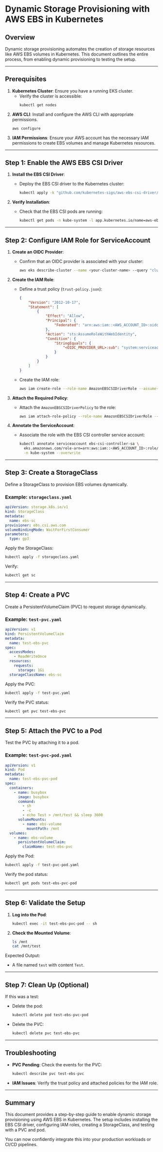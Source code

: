# Dynamic Storage Provisioning with AWS EBS in Kubernetes

## Overview
Dynamic storage provisioning automates the creation of storage resources like AWS EBS volumes in Kubernetes. This document outlines the entire process, from enabling dynamic provisioning to testing the setup.

---

## Prerequisites
1. **Kubernetes Cluster**: Ensure you have a running EKS cluster.
   - Verify the cluster is accessible:
     ```bash
     kubectl get nodes
     ```
2. **AWS CLI**: Install and configure the AWS CLI with appropriate permissions.
   ```bash
   aws configure
   ```
3. **IAM Permissions**: Ensure your AWS account has the necessary IAM permissions to create EBS volumes and manage Kubernetes resources.

---

## Step 1: Enable the AWS EBS CSI Driver
1. **Install the EBS CSI Driver**:
   - Deploy the EBS CSI driver to the Kubernetes cluster:
     ```bash
     kubectl apply -k "github.com/kubernetes-sigs/aws-ebs-csi-driver/deploy/kubernetes/overlays/stable/ecr/?ref=release-1.38"
     ```

2. **Verify Installation**:
   - Check that the EBS CSI pods are running:
     ```bash
     kubectl get pods -n kube-system -l app.kubernetes.io/name=aws-ebs-csi-driver
     ```

---

## Step 2: Configure IAM Role for ServiceAccount
1. **Create an OIDC Provider**:
   - Confirm that an OIDC provider is associated with your cluster:
     ```bash
     aws eks describe-cluster --name <your-cluster-name> --query "cluster.identity.oidc.issuer"
     ```

2. **Create the IAM Role**:
   - Define a trust policy (`trust-policy.json`):
     ```json
     {
         "Version": "2012-10-17",
         "Statement": [
             {
                 "Effect": "Allow",
                 "Principal": {
                     "Federated": "arn:aws:iam::<AWS_ACCOUNT_ID>:oidc-provider/<OIDC_PROVIDER_URL>"
                 },
                 "Action": "sts:AssumeRoleWithWebIdentity",
                 "Condition": {
                     "StringEquals": {
                         "<OIDC_PROVIDER_URL>:sub": "system:serviceaccount:kube-system:ebs-csi-controller-sa"
                     }
                 }
             }
         ]
     }
     ```
   - Create the IAM role:
     ```bash
     aws iam create-role --role-name AmazonEBSCSIDriverRole --assume-role-policy-document file://trust-policy.json
     ```

3. **Attach the Required Policy**:
   - Attach the `AmazonEBSCSIDriverPolicy` to the role:
     ```bash
     aws iam attach-role-policy --role-name AmazonEBSCSIDriverRole --policy-arn arn:aws:iam::aws:policy/service-role/AmazonEBSCSIDriverPolicy
     ```

4. **Annotate the ServiceAccount**:
   - Associate the role with the EBS CSI controller service account:
     ```bash
     kubectl annotate serviceaccount ebs-csi-controller-sa \
       eks.amazonaws.com/role-arn=arn:aws:iam::<AWS_ACCOUNT_ID>:role/AmazonEBSCSIDriverRole \
       -n kube-system --overwrite
     ```

---

## Step 3: Create a StorageClass
Define a StorageClass to provision EBS volumes dynamically.

### Example: `storageclass.yaml`
```yaml
apiVersion: storage.k8s.io/v1
kind: StorageClass
metadata:
  name: ebs-sc
provisioner: ebs.csi.aws.com
volumeBindingMode: WaitForFirstConsumer
parameters:
  type: gp3
```

Apply the StorageClass:
```bash
kubectl apply -f storageclass.yaml
```

Verify:
```bash
kubectl get sc
```

---

## Step 4: Create a PVC
Create a PersistentVolumeClaim (PVC) to request storage dynamically.

### Example: `test-pvc.yaml`
```yaml
apiVersion: v1
kind: PersistentVolumeClaim
metadata:
  name: test-ebs-pvc
spec:
  accessModes:
    - ReadWriteOnce
  resources:
    requests:
      storage: 1Gi
  storageClassName: ebs-sc
```

Apply the PVC:
```bash
kubectl apply -f test-pvc.yaml
```

Verify the PVC status:
```bash
kubectl get pvc test-ebs-pvc
```

---

## Step 5: Attach the PVC to a Pod
Test the PVC by attaching it to a pod.

### Example: `test-pvc-pod.yaml`
```yaml
apiVersion: v1
kind: Pod
metadata:
  name: test-ebs-pvc-pod
spec:
  containers:
    - name: busybox
      image: busybox
      command:
        - sh
        - -c
        - echo Test > /mnt/test && sleep 3600
      volumeMounts:
        - name: ebs-volume
          mountPath: /mnt
  volumes:
    - name: ebs-volume
      persistentVolumeClaim:
        claimName: test-ebs-pvc
```

Apply the Pod:
```bash
kubectl apply -f test-pvc-pod.yaml
```

Verify the pod status:
```bash
kubectl get pods test-ebs-pvc-pod
```

---

## Step 6: Validate the Setup
1. **Log into the Pod**:
   ```bash
   kubectl exec -it test-ebs-pvc-pod -- sh
   ```
2. **Check the Mounted Volume**:
   ```bash
   ls /mnt
   cat /mnt/test
   ```

Expected Output:
- A file named `test` with content `Test`.

---

## Step 7: Clean Up (Optional)
If this was a test:
- Delete the pod:
  ```bash
  kubectl delete pod test-ebs-pvc-pod
  ```
- Delete the PVC:
  ```bash
  kubectl delete pvc test-ebs-pvc
  ```

---

## Troubleshooting
- **PVC Pending**: Check the events for the PVC:
  ```bash
  kubectl describe pvc test-ebs-pvc
  ```
- **IAM Issues**: Verify the trust policy and attached policies for the IAM role.

---

## Summary
This document provides a step-by-step guide to enable dynamic storage provisioning using AWS EBS in Kubernetes. The setup includes installing the EBS CSI driver, configuring IAM roles, creating a StorageClass, and testing with a PVC and pod.

You can now confidently integrate this into your production workloads or CI/CD pipelines.



